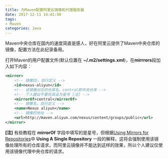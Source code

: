 ```yaml
---
title: 为Maven配置阿里云镜像和代理服务器
date: 2017-12-11 14:41:50
tags:
- Maven
categories: Java
---
```

Maven中央仓库在国内的速度简直是感人，好在阿里云提供了Maven中央仓库的镜像，配置方法在此纪录备用。

<!-- more -->

打开Maven的用户配置文件(默认位置在 **~/.m2/settings.xml**)，在**mirrrors**段加入如下内容：

```xml
<mirror>
    <!-- 镜像ID，自行定义 -->
    <id>nexus-aliyun</id> 
    <!-- 该镜像对应的仓库名，central即中央仓库 -->
    <!-- 个人建议不要将其设为星号 [注] -->
    <mirrorOf>central</mirrorOf> 
    <!-- 镜像名，自行定义 -->
    <name>Nexus aliyun</name> 
    <!-- 镜像的地址 -->
    <url>http://maven.aliyun.com/nexus/content/groups/public</url> 
</mirror>
```

**[注]** 有些教程在 **mirrorOf** 字段中填写的是星号，但根据[Using Mirrors for Repositories](https://maven.apache.org/guides/mini/guide-mirror-settings.html)中 **Using A Single Repository** 一段的解释，这将会强制使用该镜像处理所有的仓库请求，而阿里云镜像并不能达到这样的效果，所以个人建议仅使用该镜像代理中央仓库的请求。